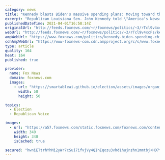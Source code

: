 ```yaml
---
category: news
title: "Kennedy blasts Biden's massive spending plans: Moving toward the 'China model of capitalism'"
excerpt: "Republican Louisiana Sen. John Kennedy told \"America's Newsroom\" on Thursday that the Biden administration's infrastructure plan is a \"bold-neo socialist experiment\" that is similar to the \"Chinese model of capitalism.\""
publishedDateTime: 2021-04-01T16:58:14Z
originalUrl: "http://feeds.foxnews.com/~r/foxnews/politics/~3/rTcl9v4xcFs/kennedy-biden-spending-china-neo-socialist-experiment-infrastructure"
webUrl: "http://feeds.foxnews.com/~r/foxnews/politics/~3/rTcl9v4xcFs/kennedy-biden-spending-china-neo-socialist-experiment-infrastructure"
ampWebUrl: "https://www.foxnews.com/politics/kennedy-biden-spending-china-neo-socialist-experiment-infrastructure.amp"
cdnAmpWebUrl: "https://www-foxnews-com.cdn.ampproject.org/c/s/www.foxnews.com/politics/kennedy-biden-spending-china-neo-socialist-experiment-infrastructure.amp"
type: article
quality: 164
heat: 164
published: true

provider:
  name: Fox News
  domain: foxnews.com
  images:
    - url: "https://smartableai.github.io/election/assets/images/organizations/foxnews.com-50x50.jpg"
      width: 50
      height: 50

topics:
  - Election
  - Republican Voice

images:
  - url: "https://a57.foxnews.com/static.foxnews.com/foxnews.com/content/uploads/2018/09/340/340/fox-news.jpg?ve=1&tl=1"
    width: 340
    height: 340
    isCached: true

secured: "hwniETtrhYhMi2yWr7cSui7ifvjVy4QIhIqozu3vhd1hujnzhn1mmtbj+HO7fciYzcCoHtvxA0RPzwGxjt5RYUhhDZ3pkSPtvo2j/x4gsLfMEBlTbPf+SHGdtcDRrad/WIzN8jQzU6EIRdppR5SJYpQ+SbjSxmx49otG3yV8rpUeD4l1qtsaDS8nBZRonIeqLuN5CwpM6AkjseDK4Oh1cF+ZXEJw9h1wxJgQ1XKalXzqH2vRelvwvv79Ic5PBgoZVpyFK4Cc4kK72KScqwAxS7YDJs6q7+fkgQuxsmPbljYX89gyqJFE9AnNP/Ale4QohwiHKPZybDHobpG3W5qgTWx4v7D4np4SOMNusri9Y8A=;ItjwThCxdhgxD64Uh3VKpQ=="
---
```


